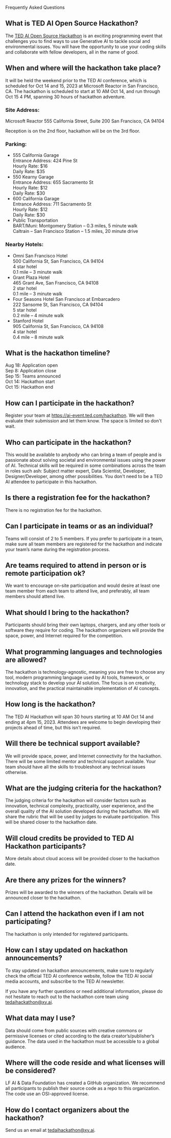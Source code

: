 Frequently Asked Questions

## What is TED AI Open Source Hackathon?
The [TED AI Open Source Hackathon](https://ai-event.ted.com/hackathon) is an exciting programming event that challenges you to find ways to use Generative AI to tackle social and environmental issues. You will have the opportunity to use your coding skills and collaborate with fellow developers, all in the name of good.

## When and where will the hackathon take place?
It will be held the weekend prior to the TED AI conference, which is scheduled for Oct 14 and 15, 2023 at Microsoft Reactor in San Francisco, CA. The hackathon is scheduled to start at 10 AM Oct 14, and run through Oct 15 4 PM, spanning 30 hours of hackathon adventure. 

### Site Address: 
Microsoft Reactor 
555 California Street, Suite 200 
San Francisco, CA 94104 

Reception is on the 2nd floor, hackathon will be on the 3rd floor. 

### Parking: 

 - 555 California Garage  
   Entrance Address: 424 Pine St  
   Hourly Rate: $16  
   Daily Rate: $35  
 - 550 Kearny Garage  
   Entrance Address: 655 Sacramento St  
   Hourly Rate: $12  
   Daily Rate: $30  
- 600 California Garage  
   Entrance Address: 711 Sacramento St  
   Hourly Rate: $12  
   Daily Rate: $30   
- Public Transportation  
   BART/Muni: Montgomery Station – 0.3 miles, 5 minute walk  
   Caltrain – San Francisco Station – 1.5 miles, 20 minute drive  

### Nearby Hotels:

- Omni San Francisco Hotel  
   500 California St, San Francisco, CA 94104  
   4 star hotel  
   0.1 mile – 3 minute walk  
- Grant Plaza Hotel  
   465 Grant Ave, San Francisco, CA 94108  
   2 star hotel  
   0.1 mile – 3 minute walk  
- Four Seasons Hotel San Francisco at Embarcadero  
   222 Sansome St, San Francisco, CA 94104  
   5 star hotel  
   0.2 mile – 4 minute walk  
- Stanford Hotel  
   905 California St, San Francisco, CA 94108  
   4 star hotel  
   0.4 mile – 8 minute walk  


## What is the hackathon timeline?

Aug 18: Application open  
Sep 8: Application close  
Sep 15: Teams announced  
Oct 14: Hackathon start  
Oct 15:  Hackathon end  

## How can I participate in the hackathon?
Register your team at https://ai-event.ted.com/hackathon.  We will then evaluate their submission and let them know. The space is limited so don't wait.

## Who can participate in the hackathon?
This would be available to anybody who can bring a team of people and is passionate about solving societal and environmental issues using the power of AI. Technical skills will be required in some combinations across the team in roles such ash: Subject matter expert,  Data Scientist,  Developer, Designer/Developer, among other possibilities. You don't need to be a TED AI attendee to participate in this hackathon. 

## Is there a registration fee for the hackathon?
There is no registration fee for the hackathon.

## Can I participate in teams or as an individual?
Teams will consist of 2 to 5 members. If you prefer to participate in a team, make sure all team members are registered for the hackathon and indicate your team’s name during the registration process.

## Are teams required to attend in person or is remote participation ok?
We want to encourage on-site participation and would desire at least one team member from each team to attend live, and preferably, all team members should attend live.

## What should I bring to the hackathon?
Participants should bring their own laptops, chargers, and any other tools or software they require for coding. The hackathon organizers will provide the space, power, and Internet required for the competition.

## What programming languages and technologies are allowed?
The hackathon is technology-agnostic, meaning you are free to choose any tool, modern programming language used by AI tools, framework, or technology stack to develop your AI solution. The focus is on creativity, innovation, and the practical maintainable implementation of AI concepts.

## How long is the hackathon?
The TED AI Hackathon will span 30 hours starting at 10 AM Oct 14 and ending at 4pm 15, 2023. Attendees are welcome to begin developing their projects ahead of time, but this isn't required.

## Will there be technical support available?
We will provide space, power, and Internet connectivity for the hackathon. There will be some limited mentor and technical support available. Your team should have all the skills to troubleshoot any technical issues otherwise.

## What are the judging criteria for the hackathon?
The judging criteria for the hackathon will consider factors such as innovation, technical complexity, practicality, user experience, and the overall quality of the AI solution developed during the hackathon. We will share the rubric that will be used by judges to evaluate participation. This will be shared closer to the hackathon date.

## Will cloud credits be provided to TED AI Hackathon participants?
More details about cloud access will be provided closer to the hackathon date.

## Are there any prizes for the winners?
Prizes will be awarded to the winners of the hackathon. Details will be announced closer to the hackathon.

## Can I attend the hackathon even if I am not participating?
The hackathon is only intended for registered participants.

## How can I stay updated on hackathon announcements?
To stay updated on hackathon announcements, make sure to regularly check the official TED AI conference website, follow the TED AI social media accounts, and subscribe to the TED AI newsletter.  

If you have any further questions or need additional information, please do not hesitate to reach out to the hackathon core team using tedaihackathon@xy.ai.

## What data may I use?
Data should come from public sources with creative commons or permissive licenses or cited according to the data creator’s/publisher’s guidance. The data used in the hackathon must be accessible to a global audience. 

## Where will the code reside and what licenses will be considered?
LF AI & Data Foundation has created a GitHub organization. We recommend all participants to publish their source code as a repo to this organization. The code use an OSI-approved license.

## How do I contact organizers about the hackathon?
Send us an email at tedaihackathon@xy.ai.
